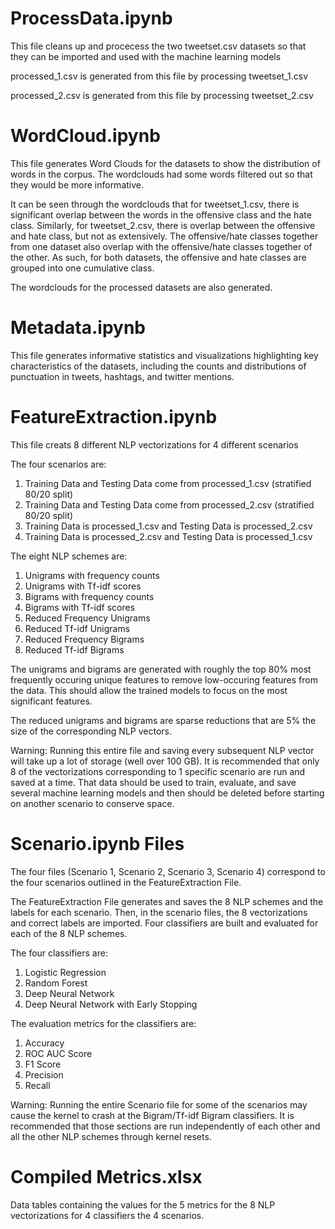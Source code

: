 # ProcessData.ipynb

This file cleans up and procecess the two tweetset.csv datasets so that they can be imported and used with the machine learning models

processed_1.csv is generated from this file by processing tweetset_1.csv

processed_2.csv is generated from this file by processing tweetset_2.csv

# WordCloud.ipynb

This file generates Word Clouds for the datasets to show the distribution of words in the corpus. The wordclouds had some words filtered out so that they would be more informative.

It can be seen through the wordclouds that for tweetset_1.csv, there is significant overlap between the words in the offensive class and the hate class. Similarly, for tweetset_2.csv, there is overlap between the offensive and hate class, but not as extensively. The offensive/hate classes together from one dataset also overlap with the offensive/hate classes together of the other. As such, for both datasets, the offensive and hate classes are grouped into one cumulative class.

The wordclouds for the processed datasets are also generated.

# Metadata.ipynb

This file generates informative statistics and visualizations highlighting key characteristics of the datasets, including the counts and distributions of punctuation in tweets, hashtags, and twitter mentions.

# FeatureExtraction.ipynb

This file creats 8 different NLP vectorizations for 4 different scenarios

The four scenarios are:

1) Training Data and Testing Data come from processed_1.csv (stratified 80/20 split)
2) Training Data and Testing Data come from processed_2.csv (stratified 80/20 split)
3) Training Data is processed_1.csv and Testing Data is processed_2.csv
4) Training Data is processed_2.csv and Testing Data is processed_1.csv

The eight NLP schemes are:

1) Unigrams with frequency counts
2) Unigrams with Tf-idf scores
3) Bigrams with frequency counts
4) Bigrams with Tf-idf scores
5) Reduced Frequency Unigrams
6) Reduced Tf-idf Unigrams
7) Reduced Frequency Bigrams
8) Reduced Tf-idf Bigrams

The unigrams and bigrams are generated with roughly the top 80% most frequently occuring unique features to remove low-occuring features from the data. This should allow the trained models to focus on the most significant features.

The reduced unigrams and bigrams are sparse reductions that are 5% the size of the corresponding NLP vectors.

Warning: Running this entire file and saving every subsequent NLP vector will take up a lot of storage (well over 100 GB). It is recommended that only 8 of the vectorizations corresponding to 1 specific scenario are run and saved at a time. That data should be used to train, evaluate, and save several machine learning models and then should be deleted before starting on another scenario to conserve space.

# Scenario.ipynb Files

The four files (Scenario 1, Scenario 2, Scenario 3, Scenario 4) correspond to the four scenarios outlined in the FeatureExtraction File. 

The FeatureExtraction File generates and saves the 8 NLP schemes and the labels for each scenario. Then, in the scenario files, the 8 vectorizations and correct labels are imported. Four classifiers are built and evaluated for each of the 8 NLP schemes.

The four classifiers are:

1) Logistic Regression
2) Random Forest
3) Deep Neural Network
4) Deep Neural Network with Early Stopping

The evaluation metrics for the classifiers are:

1) Accuracy
2) ROC AUC Score
3) F1 Score
4) Precision
5) Recall

Warning: Running the entire Scenario file for some of the scenarios may cause the kernel to crash at the Bigram/Tf-idf Bigram classifiers. It is recommended that those sections are run independently of each other and all the other NLP schemes through kernel resets.

# Compiled Metrics.xlsx

Data tables containing the values for the 5 metrics for the 8 NLP vectorizations for 4 classifiers the 4 scenarios.
